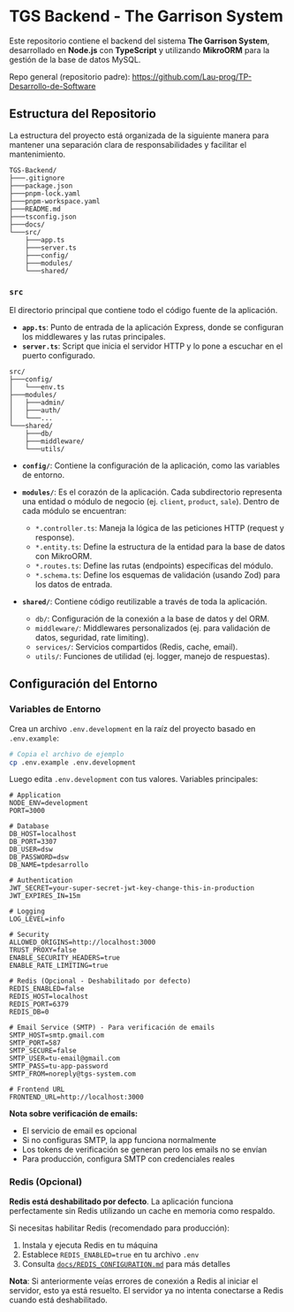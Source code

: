 # TGS Backend - The Garrison System

Este repositorio contiene el backend del sistema **The Garrison System**, desarrollado en **Node.js** con **TypeScript** y utilizando **MikroORM** para la gestión de la base de datos MySQL.

Repo general (repositorio padre):
<https://github.com/Lau-prog/TP-Desarrollo-de-Software>

## Estructura del Repositorio

La estructura del proyecto está organizada de la siguiente manera para mantener una separación clara de responsabilidades y facilitar el mantenimiento.

```structure
TGS-Backend/
├───.gitignore
├───package.json
├───pnpm-lock.yaml
├───pnpm-workspace.yaml
├───README.md
├───tsconfig.json
├───docs/
└───src/
    ├───app.ts
    ├───server.ts
    ├───config/
    ├───modules/
    └───shared/
```

### `src`

El directorio principal que contiene todo el código fuente de la aplicación.

- **`app.ts`**: Punto de entrada de la aplicación Express, donde se configuran los middlewares y las rutas principales.
- **`server.ts`**: Script que inicia el servidor HTTP y lo pone a escuchar en el puerto configurado.

```structure
src/
├───config/
│   └───env.ts
├───modules/
│   ├───admin/
│   ├───auth/
│   └───...
└───shared/
    ├───db/
    ├───middleware/
    └───utils/
```

- **`config/`**: Contiene la configuración de la aplicación, como las variables de entorno.

- **`modules/`**: Es el corazón de la aplicación. Cada subdirectorio representa una entidad o módulo de negocio (ej. `client`, `product`, `sale`). Dentro de cada módulo se encuentran:

  - `*.controller.ts`: Maneja la lógica de las peticiones HTTP (request y response).
  - `*.entity.ts`: Define la estructura de la entidad para la base de datos con MikroORM.
  - `*.routes.ts`: Define las rutas (endpoints) específicas del módulo.
  - `*.schema.ts`: Define los esquemas de validación (usando Zod) para los datos de entrada.

- **`shared/`**: Contiene código reutilizable a través de toda la aplicación.
  - `db/`: Configuración de la conexión a la base de datos y del ORM.
  - `middleware/`: Middlewares personalizados (ej. para validación de datos, seguridad, rate limiting).
  - `services/`: Servicios compartidos (Redis, cache, email).
  - `utils/`: Funciones de utilidad (ej. logger, manejo de respuestas).

## Configuración del Entorno

### Variables de Entorno

Crea un archivo `.env.development` en la raíz del proyecto basado en `.env.example`:

```bash
# Copia el archivo de ejemplo
cp .env.example .env.development
```

Luego edita `.env.development` con tus valores. Variables principales:

```env
# Application
NODE_ENV=development
PORT=3000

# Database
DB_HOST=localhost
DB_PORT=3307
DB_USER=dsw
DB_PASSWORD=dsw
DB_NAME=tpdesarrollo

# Authentication
JWT_SECRET=your-super-secret-jwt-key-change-this-in-production
JWT_EXPIRES_IN=15m

# Logging
LOG_LEVEL=info

# Security
ALLOWED_ORIGINS=http://localhost:3000
TRUST_PROXY=false
ENABLE_SECURITY_HEADERS=true
ENABLE_RATE_LIMITING=true

# Redis (Opcional - Deshabilitado por defecto)
REDIS_ENABLED=false
REDIS_HOST=localhost
REDIS_PORT=6379
REDIS_DB=0

# Email Service (SMTP) - Para verificación de emails
SMTP_HOST=smtp.gmail.com
SMTP_PORT=587
SMTP_SECURE=false
SMTP_USER=tu-email@gmail.com
SMTP_PASS=tu-app-password
SMTP_FROM=noreply@tgs-system.com

# Frontend URL
FRONTEND_URL=http://localhost:3000
```

**Nota sobre verificación de emails:**

- El servicio de email es opcional
- Si no configuras SMTP, la app funciona normalmente
- Los tokens de verificación se generan pero los emails no se envían
- Para producción, configura SMTP con credenciales reales

### Redis (Opcional)

**Redis está deshabilitado por defecto**. La aplicación funciona perfectamente sin Redis utilizando un cache en memoria como respaldo.

Si necesitas habilitar Redis (recomendado para producción):

1. Instala y ejecuta Redis en tu máquina
2. Establece `REDIS_ENABLED=true` en tu archivo `.env`
3. Consulta [`docs/REDIS_CONFIGURATION.md`](docs/REDIS_CONFIGURATION.md) para más detalles

**Nota**: Si anteriormente veías errores de conexión a Redis al iniciar el servidor, esto ya está resuelto. El servidor ya no intenta conectarse a Redis cuando está deshabilitado.
